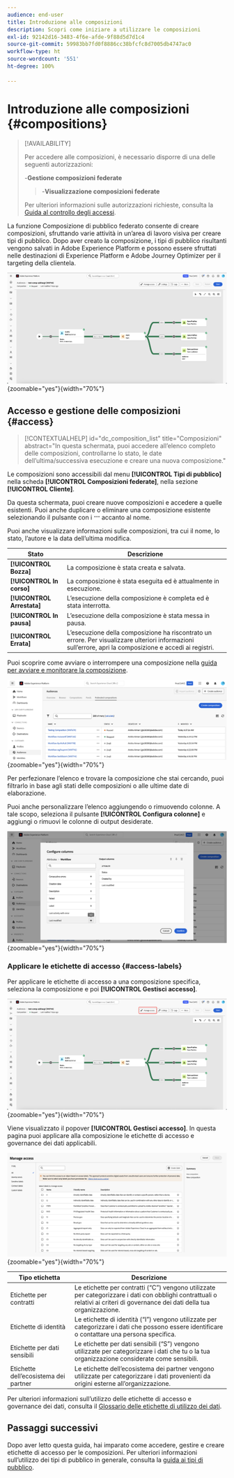 ```yaml
---
audience: end-user
title: Introduzione alle composizioni
description: Scopri come iniziare a utilizzare le composizioni
exl-id: 92142d16-3483-4f6e-afde-9f88d5d7d1c4
source-git-commit: 59983bb7fd0f8886cc38bfcfc8d7005db4747ac0
workflow-type: ht
source-wordcount: '551'
ht-degree: 100%

---
```


# Introduzione alle composizioni {#compositions}

>[!AVAILABILITY]
>
>Per accedere alle composizioni, è necessario disporre di una delle seguenti autorizzazioni:
>
>-**Gestione composizioni federate**
>>-**Visualizzazione composizioni federate**
>
>Per ulteriori informazioni sulle autorizzazioni richieste, consulta la [Guida al controllo degli accessi](/help/governance-privacy-security/access-control.md).

La funzione Composizione di pubblico federato consente di creare composizioni, sfruttando varie attività in un’area di lavoro visiva per creare tipi di pubblico. Dopo aver creato la composizione, i tipi di pubblico risultanti vengono salvati in Adobe Experience Platform e possono essere sfruttati nelle destinazioni di Experience Platform e Adobe Journey Optimizer per il targeting della clientela.

![Un flusso di lavoro di composizione di esempio visualizzato in Composizione di pubblico federato.](assets/gs-compositions/composition-example.png){zoomable="yes"}{width="70%"}

## Accesso e gestione delle composizioni {#access}

>[!CONTEXTUALHELP]
>id="dc_composition_list"
>title="Composizioni"
>abstract="In questa schermata, puoi accedere all’elenco completo delle composizioni, controllarne lo stato, le date dell’ultima/successiva esecuzione e creare una nuova composizione."

Le composizioni sono accessibili dal menu **[!UICONTROL Tipi di pubblico]** nella scheda **[!UICONTROL Composizioni federate]**, nella sezione **[!UICONTROL Cliente]**.

Da questa schermata, puoi creare nuove composizioni e accedere a quelle esistenti. Puoi anche duplicare o eliminare una composizione esistente selezionando il pulsante con i ![puntini di sospensione](/help/assets/icons/more.png) accanto al nome.

Puoi anche visualizzare informazioni sulle composizioni, tra cui il nome, lo stato, l’autore e la data dell’ultima modifica.

| Stato | Descrizione |
| ------ | ----------- |
| **[!UICONTROL Bozza]** | La composizione è stata creata e salvata. |
| **[!UICONTROL In corso]** | La composizione è stata eseguita ed è attualmente in esecuzione. |
| **[!UICONTROL Arrestata]** | L’esecuzione della composizione è completa ed è stata interrotta. |
| **[!UICONTROL In pausa]** | L’esecuzione della composizione è stata messa in pausa. |
| **[!UICONTROL Errata]** | L’esecuzione della composizione ha riscontrato un errore. Per visualizzare ulteriori informazioni sull’errore, apri la composizione e accedi ai registri. |

Puoi scoprire come avviare o interrompere una composizione nella [guida per avviare e monitorare la composizione](./start-monitor-composition.md).

![Viene visualizzato un elenco delle composizioni disponibili.](assets/gs-compositions/compositions-list.png){zoomable="yes"}{width="70%"}

Per perfezionare l’elenco e trovare la composizione che stai cercando, puoi filtrarlo in base agli stati delle composizioni o alle ultime date di elaborazione.

Puoi anche personalizzare l’elenco aggiungendo o rimuovendo colonne. A tale scopo, seleziona il pulsante **[!UICONTROL Configura colonne]** e aggiungi o rimuovi le colonne di output desiderate.

![Viene visualizzato un elenco delle colonne disponibili che puoi aggiungere alla pagina di ricerca delle le composizioni.](assets/gs-compositions/compositions-columns.png){zoomable="yes"}{width="70%"}

### Applicare le etichette di accesso {#access-labels}

Per applicare le etichette di accesso a una composizione specifica, seleziona la composizione e poi **[!UICONTROL Gestisci accesso]**.

![Il pulsante “Gestisci accesso” è evidenziato nell’area di lavoro della composizione.](assets/gs-compositions/select-manage-access.png){zoomable="yes"}{width="70%"}

Viene visualizzato il popover **[!UICONTROL Gestisci accesso]**. In questa pagina puoi applicare alla composizione le etichette di accesso e governance dei dati applicabili.

![Viene visualizzato il popover Gestisci accesso. Viene visualizzato un elenco di tutte le etichette disponibili che è possibile applicare alla composizione.](assets/gs-compositions/manage-access.png){zoomable="yes"}{width="70%"}

| Tipo etichetta | Descrizione |
| ---------- | ----------- |
| Etichette per contratti | Le etichette per contratti (“C”) vengono utilizzate per categorizzare i dati con obblighi contrattuali o relativi ai criteri di governance dei dati della tua organizzazione. |
| Etichette di identità | Le etichette di identità (“I”) vengono utilizzate per categorizzare i dati che possono essere identificare o contattare una persona specifica. |
| Etichette per dati sensibili | Le etichette per dati sensibili (“S”) vengono utilizzate per categorizzare i dati che tu o la tua organizzazione considerate come sensibili. |
| Etichette dell’ecosistema dei partner | Le etichette dell’ecosistema dei partner vengono utilizzate per categorizzare i dati provenienti da origini esterne all’organizzazione. |

Per ulteriori informazioni sull’utilizzo delle etichette di accesso e governance dei dati, consulta il [Glossario delle etichette di utilizzo dei dati](https://experienceleague.adobe.com/it/docs/experience-platform/data-governance/labels/reference).

## Passaggi successivi

Dopo aver letto questa guida, hai imparato come accedere, gestire e creare etichette di accesso per le composizioni. Per ulteriori informazioni sull’utilizzo dei tipi di pubblico in generale, consulta la [guida ai tipi di pubblico](../start/audiences.md).
